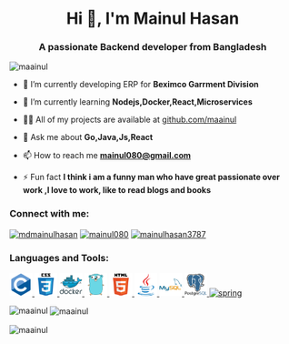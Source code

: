 <h1 align="center">Hi 👋, I'm Mainul Hasan</h1>
<h3 align="center">A passionate Backend developer from Bangladesh</h3>

<p align="left"> <img src="https://komarev.com/ghpvc/?username=maainul&label=Profile%20views&color=0e75b6&style=flat" alt="maainul" /> </p>



- 🔭 I’m currently developing ERP for **Beximco Garrment Division**

- 🌱 I’m currently learning **Nodejs,Docker,React,Microservices**

- 👨‍💻 All of my projects are available at [github.com/maainul](github.com/maainul)

- 💬 Ask me about **Go,Java,Js,React**

- 📫 How to reach me **mainul080@gmail.com**

- ⚡ Fun fact **I think i am a funny man who have great passionate over work ,I love to work, like to read blogs and books**

<h3 align="left">Connect with me:</h3>
<p align="left">
<a href="https://linkedin.com/in/mdmainulhasan" target="blank"><img align="center" src="https://raw.githubusercontent.com/rahuldkjain/github-profile-readme-generator/master/src/images/icons/Social/linked-in-alt.svg" alt="mdmainulhasan" height="30" width="40" /></a>
<a href="https://fb.com/mainul080" target="blank"><img align="center" src="https://raw.githubusercontent.com/rahuldkjain/github-profile-readme-generator/master/src/images/icons/Social/facebook.svg" alt="mainul080" height="30" width="40" /></a>
<a href="https://www.leetcode.com/mainulhasan3787" target="blank"><img align="center" src="https://raw.githubusercontent.com/rahuldkjain/github-profile-readme-generator/master/src/images/icons/Social/leet-code.svg" alt="mainulhasan3787" height="30" width="40" /></a>
</p>

<h3 align="left">Languages and Tools:</h3>
<p align="left"> <a href="https://www.cprogramming.com/" target="_blank" rel="noreferrer"> <img src="https://raw.githubusercontent.com/devicons/devicon/master/icons/c/c-original.svg" alt="c" width="40" height="40"/> </a> <a href="https://www.w3schools.com/css/" target="_blank" rel="noreferrer"> <img src="https://raw.githubusercontent.com/devicons/devicon/master/icons/css3/css3-original-wordmark.svg" alt="css3" width="40" height="40"/> </a> <a href="https://www.docker.com/" target="_blank" rel="noreferrer"> <img src="https://raw.githubusercontent.com/devicons/devicon/master/icons/docker/docker-original-wordmark.svg" alt="docker" width="40" height="40"/> </a> <a href="https://golang.org" target="_blank" rel="noreferrer"> <img src="https://raw.githubusercontent.com/devicons/devicon/master/icons/go/go-original.svg" alt="go" width="40" height="40"/> </a> <a href="https://www.w3.org/html/" target="_blank" rel="noreferrer"> <img src="https://raw.githubusercontent.com/devicons/devicon/master/icons/html5/html5-original-wordmark.svg" alt="html5" width="40" height="40"/> </a> <a href="https://www.java.com" target="_blank" rel="noreferrer"> <img src="https://raw.githubusercontent.com/devicons/devicon/master/icons/java/java-original.svg" alt="java" width="40" height="40"/> </a> <a href="https://www.mysql.com/" target="_blank" rel="noreferrer"> <img src="https://raw.githubusercontent.com/devicons/devicon/master/icons/mysql/mysql-original-wordmark.svg" alt="mysql" width="40" height="40"/> </a> <a href="https://www.postgresql.org" target="_blank" rel="noreferrer"> <img src="https://raw.githubusercontent.com/devicons/devicon/master/icons/postgresql/postgresql-original-wordmark.svg" alt="postgresql" width="40" height="40"/> </a> <a href="https://spring.io/" target="_blank" rel="noreferrer"> <img src="https://www.vectorlogo.zone/logos/springio/springio-icon.svg" alt="spring" width="40" height="40"/> </a> </p>

<p><img align="left" src="https://github-readme-stats.vercel.app/api/top-langs?username=maainul&show_icons=true&locale=en&layout=compact" alt="maainul" /></p>

<p>&nbsp;<img align="center" src="https://github-readme-stats.vercel.app/api?username=maainul&show_icons=true&locale=en" alt="maainul" /></p>

<p><img align="center" src="https://github-readme-streak-stats.herokuapp.com/?user=maainul&" alt="maainul" /></p>


